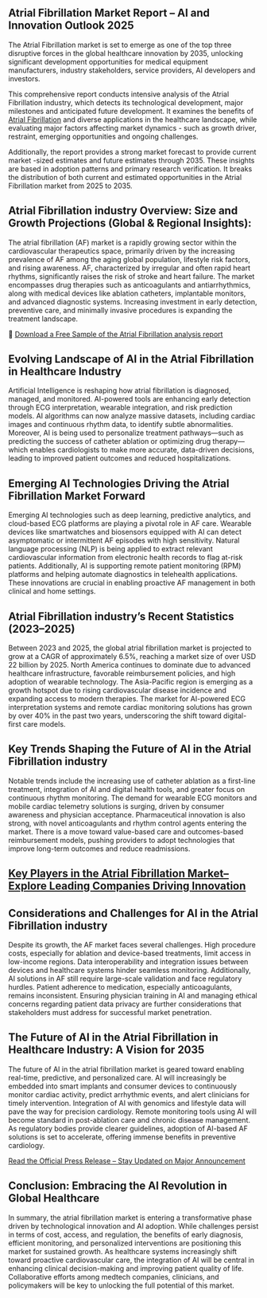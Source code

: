 ## Atrial Fibrillation Market Report – AI and Innovation Outlook 2025

The Atrial Fibrillation market is set to emerge as one of the top three disruptive forces in the global healthcare innovation by 2035, unlocking significant development opportunities for medical equipment manufacturers, industry stakeholders, service providers, AI developers and investors.

This comprehensive report conducts intensive analysis of the Atrial Fibrillation industry, which detects its technological development, major milestones and anticipated future development. It examines the benefits of [Atrial Fibrillation](https://www.marketresearchfuture.com/reports/atrial-fibrillation-systems-market-6520) and diverse applications in the healthcare landscape, while evaluating major factors affecting market dynamics - such as growth driver, restraint, emerging opportunities and ongoing challenges.

Additionally, the report provides a strong market forecast to provide current market -sized estimates and future estimates through 2035. These insights are based in adoption patterns and primary research verification. It breaks the distribution of both current and estimated opportunities in the Atrial Fibrillation market from 2025 to 2035.

## Atrial Fibrillation industry Overview: Size and Growth Projections (Global & Regional Insights):

The atrial fibrillation (AF) market is a rapidly growing sector within the cardiovascular therapeutics space, primarily driven by the increasing prevalence of AF among the aging global population, lifestyle risk factors, and rising awareness. AF, characterized by irregular and often rapid heart rhythms, significantly raises the risk of stroke and heart failure. The market encompasses drug therapies such as anticoagulants and antiarrhythmics, along with medical devices like ablation catheters, implantable monitors, and advanced diagnostic systems. Increasing investment in early detection, preventive care, and minimally invasive procedures is expanding the treatment landscape.

🎯 [Download a Free Sample of the Atrial Fibrillation analysis report](https://www.marketresearchfuture.com/sample_request/6520)

## Evolving Landscape of AI in the Atrial Fibrillation in Healthcare Industry

Artificial Intelligence is reshaping how atrial fibrillation is diagnosed, managed, and monitored. AI-powered tools are enhancing early detection through ECG interpretation, wearable integration, and risk prediction models. AI algorithms can now analyze massive datasets, including cardiac images and continuous rhythm data, to identify subtle abnormalities. Moreover, AI is being used to personalize treatment pathways—such as predicting the success of catheter ablation or optimizing drug therapy—which enables cardiologists to make more accurate, data-driven decisions, leading to improved patient outcomes and reduced hospitalizations.

## Emerging AI Technologies Driving the Atrial Fibrillation Market Forward

Emerging AI technologies such as deep learning, predictive analytics, and cloud-based ECG platforms are playing a pivotal role in AF care. Wearable devices like smartwatches and biosensors equipped with AI can detect asymptomatic or intermittent AF episodes with high sensitivity. Natural language processing (NLP) is being applied to extract relevant cardiovascular information from electronic health records to flag at-risk patients. Additionally, AI is supporting remote patient monitoring (RPM) platforms and helping automate diagnostics in telehealth applications. These innovations are crucial in enabling proactive AF management in both clinical and home settings.

## Atrial Fibrillation industry’s Recent Statistics (2023–2025)

Between 2023 and 2025, the global atrial fibrillation market is projected to grow at a CAGR of approximately 6.5%, reaching a market size of over USD 22 billion by 2025. North America continues to dominate due to advanced healthcare infrastructure, favorable reimbursement policies, and high adoption of wearable technology. The Asia-Pacific region is emerging as a growth hotspot due to rising cardiovascular disease incidence and expanding access to modern therapies. The market for AI-powered ECG interpretation systems and remote cardiac monitoring solutions has grown by over 40% in the past two years, underscoring the shift toward digital-first care models.

## Key Trends Shaping the Future of AI in the Atrial Fibrillation industry

Notable trends include the increasing use of catheter ablation as a first-line treatment, integration of AI and digital health tools, and greater focus on continuous rhythm monitoring. The demand for wearable ECG monitors and mobile cardiac telemetry solutions is surging, driven by consumer awareness and physician acceptance. Pharmaceutical innovation is also strong, with novel anticoagulants and rhythm control agents entering the market. There is a move toward value-based care and outcomes-based reimbursement models, pushing providers to adopt technologies that improve long-term outcomes and reduce readmissions.

## [Key Players in the Atrial Fibrillation Market– Explore Leading Companies Driving Innovation](https://www.marketresearchfuture.com/reports/atrial-fibrillation-systems-market/companies)

## Considerations and Challenges for AI in the Atrial Fibrillation industry

Despite its growth, the AF market faces several challenges. High procedure costs, especially for ablation and device-based treatments, limit access in low-income regions. Data interoperability and integration issues between devices and healthcare systems hinder seamless monitoring. Additionally, AI solutions in AF still require large-scale validation and face regulatory hurdles. Patient adherence to medication, especially anticoagulants, remains inconsistent. Ensuring physician training in AI and managing ethical concerns regarding patient data privacy are further considerations that stakeholders must address for successful market penetration.

## The Future of AI in the Atrial Fibrillation in Healthcare Industry: A Vision for 2035

The future of AI in the atrial fibrillation market is geared toward enabling real-time, predictive, and personalized care. AI will increasingly be embedded into smart implants and consumer devices to continuously monitor cardiac activity, predict arrhythmic events, and alert clinicians for timely intervention. Integration of AI with genomics and lifestyle data will pave the way for precision cardiology. Remote monitoring tools using AI will become standard in post-ablation care and chronic disease management. As regulatory bodies provide clearer guidelines, adoption of AI-based AF solutions is set to accelerate, offering immense benefits in preventive cardiology.

[Read the Official Press Release – Stay Updated on Major Announcement](https://www.marketresearchfuture.com/press-release/atrial-fibrillation-systems-market)

## Conclusion: Embracing the AI Revolution in Global Healthcare

In summary, the atrial fibrillation market is entering a transformative phase driven by technological innovation and AI adoption. While challenges persist in terms of cost, access, and regulation, the benefits of early diagnosis, efficient monitoring, and personalized interventions are positioning this market for sustained growth. As healthcare systems increasingly shift toward proactive cardiovascular care, the integration of AI will be central in enhancing clinical decision-making and improving patient quality of life. Collaborative efforts among medtech companies, clinicians, and policymakers will be key to unlocking the full potential of this market. 